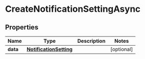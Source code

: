 

# CreateNotificationSettingAsync


## Properties

Name | Type | Description | Notes
------------ | ------------- | ------------- | -------------
**data** | [**NotificationSetting**](NotificationSetting.md) |  |  [optional]



